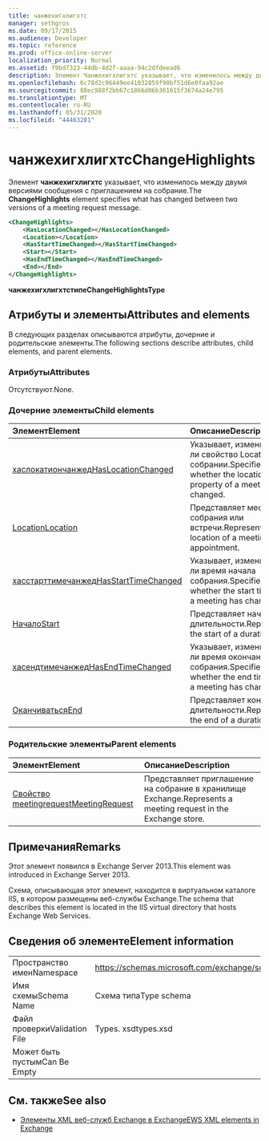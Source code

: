 ```yaml
---
title: чанжехигхлигхтс
manager: sethgros
ms.date: 09/17/2015
ms.audience: Developer
ms.topic: reference
ms.prod: office-online-server
localization_priority: Normal
ms.assetid: f9bd7323-44db-4d2f-aaaa-94c2dfdeead6
description: Элемент Чанжехигхлигхтс указывает, что изменилось между двумя версиями сообщения с приглашением на собрание.
ms.openlocfilehash: 6c78d2c96449ee41032859f90bf51d6e0faa92ae
ms.sourcegitcommit: 88ec988f2bb67c1866d06b361615f3674a24e795
ms.translationtype: MT
ms.contentlocale: ru-RU
ms.lasthandoff: 05/31/2020
ms.locfileid: "44463281"
---
```

# <a name="changehighlights"></a><span data-ttu-id="70fe9-103">чанжехигхлигхтс</span><span class="sxs-lookup"><span data-stu-id="70fe9-103">ChangeHighlights</span></span>

<span data-ttu-id="70fe9-104">Элемент **чанжехигхлигхтс** указывает, что изменилось между двумя версиями сообщения с приглашением на собрание.</span><span class="sxs-lookup"><span data-stu-id="70fe9-104">The **ChangeHighlights** element specifies what has changed between two versions of a meeting request message.</span></span> 
  
```XML
<ChangeHighlights>
    <HasLocationChanged></HasLocationChanged>
    <Location></Location>
    <HasStartTimeChanged></HasStartTimeChanged>
    <Start></Start>
    <HasEndTimeChanged></HasEndTimeChanged>
    <End></End>
</ChangeHighlights>
```

 <span data-ttu-id="70fe9-105">**чанжехигхлигхтстипе**</span><span class="sxs-lookup"><span data-stu-id="70fe9-105">**ChangeHighlightsType**</span></span>
## <a name="attributes-and-elements"></a><span data-ttu-id="70fe9-106">Атрибуты и элементы</span><span class="sxs-lookup"><span data-stu-id="70fe9-106">Attributes and elements</span></span>

<span data-ttu-id="70fe9-107">В следующих разделах описываются атрибуты, дочерние и родительские элементы.</span><span class="sxs-lookup"><span data-stu-id="70fe9-107">The following sections describe attributes, child elements, and parent elements.</span></span>
  
### <a name="attributes"></a><span data-ttu-id="70fe9-108">Атрибуты</span><span class="sxs-lookup"><span data-stu-id="70fe9-108">Attributes</span></span>

<span data-ttu-id="70fe9-109">Отсутствуют.</span><span class="sxs-lookup"><span data-stu-id="70fe9-109">None.</span></span>
  
### <a name="child-elements"></a><span data-ttu-id="70fe9-110">Дочерние элементы</span><span class="sxs-lookup"><span data-stu-id="70fe9-110">Child elements</span></span>

|<span data-ttu-id="70fe9-111">**Элемент**</span><span class="sxs-lookup"><span data-stu-id="70fe9-111">**Element**</span></span>|<span data-ttu-id="70fe9-112">**Описание**</span><span class="sxs-lookup"><span data-stu-id="70fe9-112">**Description**</span></span>|
|:-----|:-----|
|[<span data-ttu-id="70fe9-113">хаслокатиончанжед</span><span class="sxs-lookup"><span data-stu-id="70fe9-113">HasLocationChanged</span></span>](haslocationchanged.md) <br/> |<span data-ttu-id="70fe9-114">Указывает, изменилось ли свойство Location на собрании.</span><span class="sxs-lookup"><span data-stu-id="70fe9-114">Specifies whether the location property of a meeting has changed.</span></span>  <br/> |
|[<span data-ttu-id="70fe9-115">Location</span><span class="sxs-lookup"><span data-stu-id="70fe9-115">Location</span></span>](location.md) <br/> |<span data-ttu-id="70fe9-116">Представляет место собрания или встречи.</span><span class="sxs-lookup"><span data-stu-id="70fe9-116">Represents the location of a meeting or appointment.</span></span>  <br/> |
|[<span data-ttu-id="70fe9-117">хасстарттимечанжед</span><span class="sxs-lookup"><span data-stu-id="70fe9-117">HasStartTimeChanged</span></span>](hasstarttimechanged.md) <br/> |<span data-ttu-id="70fe9-118">Указывает, изменилось ли время начала собрания.</span><span class="sxs-lookup"><span data-stu-id="70fe9-118">Specifies whether the start time for a meeting has changed.</span></span>  <br/> |
|[<span data-ttu-id="70fe9-119">Начало</span><span class="sxs-lookup"><span data-stu-id="70fe9-119">Start</span></span>](start.md) <br/> |<span data-ttu-id="70fe9-120">Представляет начало длительности.</span><span class="sxs-lookup"><span data-stu-id="70fe9-120">Represents the start of a duration.</span></span>  <br/> |
|[<span data-ttu-id="70fe9-121">хасендтимечанжед</span><span class="sxs-lookup"><span data-stu-id="70fe9-121">HasEndTimeChanged</span></span>](hasendtimechanged.md) <br/> |<span data-ttu-id="70fe9-122">Указывает, изменилось ли время окончания собрания.</span><span class="sxs-lookup"><span data-stu-id="70fe9-122">Specifies whether the end time for a meeting has changed.</span></span>  <br/> |
|[<span data-ttu-id="70fe9-123">Оканчиваться</span><span class="sxs-lookup"><span data-stu-id="70fe9-123">End </span></span>](end-ex15websvcsotherref.md) <br/> |<span data-ttu-id="70fe9-124">Представляет конец длительности.</span><span class="sxs-lookup"><span data-stu-id="70fe9-124">Represents the end of a duration.</span></span>  <br/> |
   
### <a name="parent-elements"></a><span data-ttu-id="70fe9-125">Родительские элементы</span><span class="sxs-lookup"><span data-stu-id="70fe9-125">Parent elements</span></span>

|<span data-ttu-id="70fe9-126">**Элемент**</span><span class="sxs-lookup"><span data-stu-id="70fe9-126">**Element**</span></span>|<span data-ttu-id="70fe9-127">**Описание**</span><span class="sxs-lookup"><span data-stu-id="70fe9-127">**Description**</span></span>|
|:-----|:-----|
|[<span data-ttu-id="70fe9-128">Свойство meetingrequest</span><span class="sxs-lookup"><span data-stu-id="70fe9-128">MeetingRequest</span></span>](meetingrequest.md) <br/> |<span data-ttu-id="70fe9-129">Представляет приглашение на собрание в хранилище Exchange.</span><span class="sxs-lookup"><span data-stu-id="70fe9-129">Represents a meeting request in the Exchange store.</span></span>  <br/> |
   
## <a name="remarks"></a><span data-ttu-id="70fe9-130">Примечания</span><span class="sxs-lookup"><span data-stu-id="70fe9-130">Remarks</span></span>

<span data-ttu-id="70fe9-131">Этот элемент появился в Exchange Server 2013.</span><span class="sxs-lookup"><span data-stu-id="70fe9-131">This element was introduced in Exchange Server 2013.</span></span>
  
<span data-ttu-id="70fe9-132">Схема, описывающая этот элемент, находится в виртуальном каталоге IIS, в котором размещены веб-службы Exchange.</span><span class="sxs-lookup"><span data-stu-id="70fe9-132">The schema that describes this element is located in the IIS virtual directory that hosts Exchange Web Services.</span></span>
  
## <a name="element-information"></a><span data-ttu-id="70fe9-133">Сведения об элементе</span><span class="sxs-lookup"><span data-stu-id="70fe9-133">Element information</span></span>

|||
|:-----|:-----|
|<span data-ttu-id="70fe9-134">Пространство имен</span><span class="sxs-lookup"><span data-stu-id="70fe9-134">Namespace</span></span>  <br/> |https://schemas.microsoft.com/exchange/services/2006/types  <br/> |
|<span data-ttu-id="70fe9-135">Имя схемы</span><span class="sxs-lookup"><span data-stu-id="70fe9-135">Schema Name</span></span>  <br/> |<span data-ttu-id="70fe9-136">Схема типа</span><span class="sxs-lookup"><span data-stu-id="70fe9-136">Type schema</span></span>  <br/> |
|<span data-ttu-id="70fe9-137">Файл проверки</span><span class="sxs-lookup"><span data-stu-id="70fe9-137">Validation File</span></span>  <br/> |<span data-ttu-id="70fe9-138">Types. xsd</span><span class="sxs-lookup"><span data-stu-id="70fe9-138">types.xsd</span></span>  <br/> |
|<span data-ttu-id="70fe9-139">Может быть пустым</span><span class="sxs-lookup"><span data-stu-id="70fe9-139">Can Be Empty</span></span>  <br/> ||
   
## <a name="see-also"></a><span data-ttu-id="70fe9-140">См. также</span><span class="sxs-lookup"><span data-stu-id="70fe9-140">See also</span></span>



- [<span data-ttu-id="70fe9-141">Элементы XML веб-служб Exchange в Exchange</span><span class="sxs-lookup"><span data-stu-id="70fe9-141">EWS XML elements in Exchange</span></span>](ews-xml-elements-in-exchange.md)

